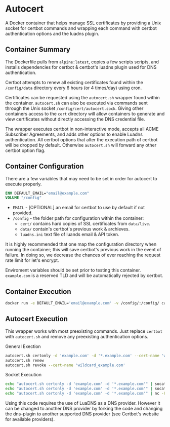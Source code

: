 # Autocert
A Docker container that helps manage SSL certificates by providing a Unix socket for certbot commands and wrapping each command with certbot authentication options and the luadns plugin.

## Container Summary
The Dockerfile pulls from `alpine:latest`, copies a few scripts scripts, and installs dependencies for certbot & certbot's luadns plugin used for DNS authentication.

Certbot attempts to renew all existing certificates found within the `/config/data` directory every 6 hours (or 4 times/day) using cron.

Certificates can be requested using the `autocert.sh` wrapper found within the container.
`autocert.sh` can also be executed via commands sent through the Unix socket `/config/cert/autocert.sock`. Giving other containers access to the `cert` directory will allow containers to generate and view certificates without directly accessing the DNS credential file.

The wrapper executes certbot in non-interactive mode, accepts all ACME Subscriber Agreements, and adds other options to enable Luadns authentication. All certbot options that alter the execution path of certbot will be dropped by default. Otherwise `autocert.sh` will forward any other certbot option flag.

## Container Configuration
There are a few variables that may need to be set in order for autocert to execute properly.
```dockerfile
ENV DEFAULT_EMAIL="email@example.com"
VOLUME "/config"
```
 - `EMAIL` - [OPTIONAL] an email for certbot to use by default if not provided.
 - `/config` - the folder path for configuration within the container:
   - `cert/` contains hard copies of SSL certificates from `data/live`.
   - `data/` contain's certbot's previous work & archieves.
   - `luadns.ini` text file of luands email & API token.
  
It is highly recommended that one map the configuration directory when running the container; this will save certbot's previous work in the event of failure. In doing so, we decrease the chances of ever reaching the request rate limit for let's encrypt.

Enviroment variables should be set prior to testing this container. 
`example.com` is a reserved TLD and will be automatically rejected by certbot.

## Container Execution
```bash
docker run -e DEFAULT_EMAIL='email@example.com' -v /config/:/config/ camcamfresh/autocert
```

## Autocert Execution
This wrapper works with most preexisting commands. Just replace `certbot` with `autocert.sh` and remove any preexisting authentication options.

General Exection
```sh
autocert.sh certonly -d 'example.com' -d '*.example.com' --cert-name 'wildcard_example.com'
autocert.sh renew
autocert.sh revoke --cert-name 'wildcard_example.com'
```

Socket Execution
```sh
echo "autocert.sh certonly -d 'example.com' -d '*.example.com'" | socat unix-client:autocert.sock -;
echo "autocert.sh certonly -d 'example.com' -d '*.example.com'" | socat unix-client:autocert.sock stdin;
echo "autocert.sh certonly -d 'example.com' -d '*.example.com'" | nc -U autocert.sock;
```

Using this code requires the use of LuaDNS as a DNS provider. However it can be changed to another DNS provider by forking the code and changing the dns-plugin to another supported DNS provider (see Certbot's website for available providers).
